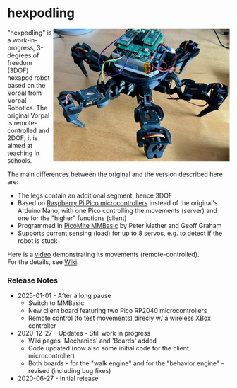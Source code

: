 # hexpodling
[<img align="right" src="https://github.com/teuler/hexpodling/blob/master/pictures/IMG_1177.jpg" alt="Drawing" width="400"/>](https://github.com/teuler/hexpodling/blob/master/pictures/IMG_1177.jpg)
"hexpodling" is a work-in-progress, 3-degrees of freedom (3DOF) hexapod robot based on the [Vorpal](https://vorpalrobotics.com/wiki/index.php/Vorpal_The_Hexapod) from Vorpal Robotics. The original Vorpal is remote-controlled and 2DOF; it is aimed at teaching in schools. 

The main differences between the original and the version described here are:
* The legs contain an additional segment, hence 3DOF
* Based on [Raspberry Pi Pico microcontrollers](https://www.raspberrypi.com/products/raspberry-pi-pico/) instead of the original's Arduino Nano, with one Pico controlling the movements (server) and one for the "higher" functions (client)
* Programmed in [PicoMite MMBasic](https://geoffg.net/picomite.html) by Peter Mather and Geoff Graham
* Supports current sensing (load) for up to 8 servos, e.g. to detect if the robot is stuck

Here is a [video](https://youtu.be/h_NlpfQ0yDU) demonstrating its movements (remote-controlled).  
For the details, see [Wiki](https://github.com/teuler/hexpodling/wiki).

### Release Notes

* 2025-01-01 - After a long pause
  * Switch to MMBasic
  * New client board featuring two Pico RP2040 microcontrollers
  * Remote control (to test movements) direcly w/ a wireless XBox controller
* 2020-12-27 - Updates - Still work in progress
  * Wiki pages 'Mechanics' and 'Boards' added
  * Code updated (now also some initial code for the client microcontroller)
  * Both boards - for the "walk engine" and for the "behavior engine" - revised (including bug fixes)
* 2020-06-27 - Initial release  
